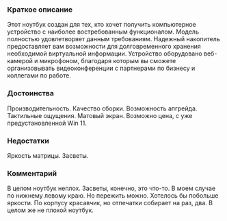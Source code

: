 ### **Краткое описание**
Этот ноутбук создан для тех, кто хочет получить компьютерное устройство с наиболее востребованным функционалом. Модель полностью удовлетворяет данным требованиям. Надежный накопитель предоставляет вам возможности для долговременного хранения необходимой виртуальной информации. Устройство оборудовано веб-камерой и микрофоном, благодаря которым вы сможете организовывать видеоконференции с партнерами по бизнесу и коллегами по работе.

### **Достоинства**
Производительность. Качество сборки. Возможность апгрейда. Тактильные ощущения. Матовый экран. Возможно цена, с уже предустановленной Win 11.

### **Недостатки**
Яркость матрицы. Засветы.

### **Комментарий**
В целом ноутбук неплох. Засветы, конечно, это что-то. В моем случае по нижнему левому краю. Но пережить можно. Хотелось бы побольше яркости. По корпусу красавчик, но отпечатки собирает на раз, два. В целом же не плохой ноутбук.
